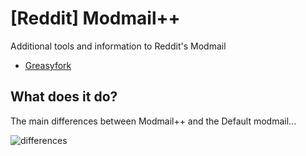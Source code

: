 # [Reddit] Modmail++
Additional tools and information to Reddit's Modmail

* [Greasyfork](https://greasyfork.org/en/scripts/429732-reddit-modmail)

## What does it do?

The main differences between Modmail++ and the Default modmail...
 
![differences](https://user-images.githubusercontent.com/76921756/143141797-b404cdda-9f1b-4f64-abbf-ee6e5a81ef4f.jpg)
